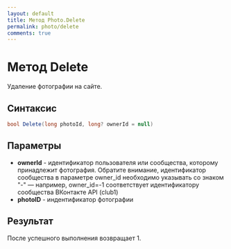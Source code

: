 ```yaml
---
layout: default
title: Метод Photo.Delete
permalink: photo/delete
comments: true
---
```

# Метод Delete
Удаление фотографии на сайте.

## Синтаксис
```csharp
bool Delete(long photoId, long? ownerId = null)
```

## Параметры
+ **ownerId** - идентификатор пользователя или сообщества, которому принадлежит фотография.
Обратите внимание, идентификатор сообщества в параметре owner_id необходимо указывать со знаком "-" — например, owner_id=-1 соответствует идентификатору сообщества ВКонтакте API (club1)
+ **photoID** - индентификатор фотографии


## Результат
После успешного выполнения возвращает 1.
